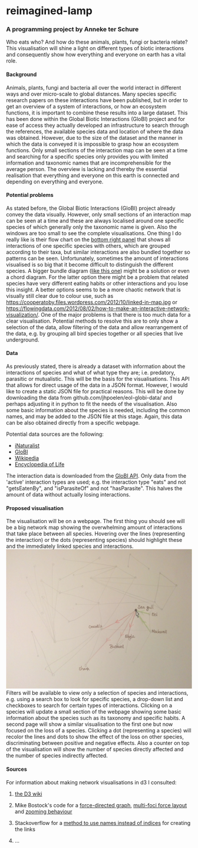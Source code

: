 # reimagined-lamp
### A programming project by Anneke ter Schure

Who eats who? And how do these animals, plants, fungi or bacteria relate? This visualisation will shine a light on different types of biotic interactions and consequently show how everything and everyone on earth has a vital role.

#### Background
Animals, plants, fungi and bacteria all over the world interact in different ways and over micro-scale to global distances. Many species specific research papers on these interactions have been published, but in order to get an overview of a system of interactions, or how an ecosystem functions, it is important to combine these results into a large dataset. This has been done within the Global Biotic Interactions (GloBI) project and for ease of access they actually developed an infrastructure to search through the references, the available species data and location of where the data was obtained. However, due to the size of the dataset and the manner in which the data is conveyed it is impossible to grasp how an ecosystem functions. Only small sections of the interaction map can be seen at a time and searching for a specific species only provides you with limited information and taxonomic names that are incomprehensible for the average person. The overview is lacking and thereby the essential realisation that everything and everyone on this earth is connected and depending on everything and everyone.

#### Potential problems
As stated before, the Global Biotic Interactions (GloBI) project already convey the data visually. However, only small sections of an interaction map can be seen at a time and these are always localised around one specific species of which generally only the taxonomic name is given. Also the windows are too small to see the complete visualisations. One thing I do really like is their flow chart on the [bottom right panel](http://www.globalbioticinteractions.org/browse/index.html#interactionType=interactsWith&resultType=json&sourceTaxon=Chelonia%20mydas) that shows all interactions of one specific species with others, which are grouped according to their taxa, but similar interactions are also bundled together so patterns can be seen. Unfortunately, sometimes the amount of interactions visualised is so big that it become difficult to distinguish the different species. A bigger bundle diagram ([like this one](http://mbostock.github.io/d3/talk/20111116/bundle.html)) might be a solution or even a chord diagram. For the latter option there might be a problem that related species have very different eating habits or other interactions and you lose this insight. A better options seems to be a more chaotic network that is visually still clear due to colour use, such as https://cooperatoby.files.wordpress.com/2012/10/linked-in-map.jpg or https://flowingdata.com/2012/08/02/how-to-make-an-interactive-network-visualization/.
One of the major problems is that there is too much data for a clear visualisation. Potential methods to resolve this are to only show a selection of the data, allow filtering of the data and allow rearrangement of the data, e.g. by grouping all bird species together or all species that live underground.

#### Data
As previously stated, there is already a dataset with information about the interactions of species and what of what type they are; i.e. predatory, parasitic or mutualistic. This will be the basis for the visualisations. This API that allows for direct usage of the data in a JSON format. However, I would like to create a static JSON file for practical reasons. This will be done by downloading the data from github.com/jhpoelen/eol-globi-data/ and perhaps adjusting it in python to fit the needs of the visualisation. Also some basic information about the species is needed, including the common names, and may be added to the JSON file at this stage. Again, this data can be also obtained directly from a specific webpage.

Potential data sources are the following:
* [iNaturalist](http://www.inaturalist.org)
* [GloBI](https://www.globalbioticinteractions.org)
* [Wikipedia](http://www.wikipedia.org)
* [Encyclopedia of Life](https://www.eol.org)

The interaction data is downloaded from the [GloBI API](https://github.com/jhpoelen/eol-globi-data/wiki/API#interactions). Only data from the 'active' interaction types are used; e.g. the interaction type "eats" and not "getsEatenBy", and "isParasiteOf" and not "hasParasite". This halves the amount of data without actually losing interactions.


#### Proposed visualisation
The visualisation will be on a webpage. The first thing you should see will be a big network map showing the overwhelming amount of interactions that take place between all species. Hovering over the lines (representing the interaction) or the dots (representing species) should highlight these and the immediately linked species and interactions.
![](doc/NetworkSketch.jpg)
Filters will be available to view only a selection of species and interactions, e.g. using a search box to look for specific species, a drop-down list and checkboxes to search for certain types of interactions.
Clicking on a species will update a small section of the webpage showing some basic information about the species such as its taxonomy and specific habits.
A second page will show a similar visualisation to the first one but now focused on the loss of a species. Clicking a dot (representing a species) will recolor the lines and dots to show the effect of the loss on other species, discriminating between positive and negative effects. Also a counter on top of the visualisation will show the number of species directly affected and the number of species indirectly affected.

#### Sources
For information about making network visualisations in d3 I consulted:

1. [the D3 wiki ](https://github.com/mbostock/d3/wiki/Force-Layout)

2. Mike Bostock's code for a [force-directed graph](http://bl.ocks.org/mbostock/4062045), [multi-foci force layout](http://bl.ocks.org/mbostock/1021841) and [zooming behaviour](http://bl.ocks.org/mbostock/6123708)

3. Stackoverflow for a [method to use names instead of indices](http://stackoverflow.com/questions/23986466/d3-force-layout-linking-nodes-by-name-instead-of-index) for creating the links

4. ...
